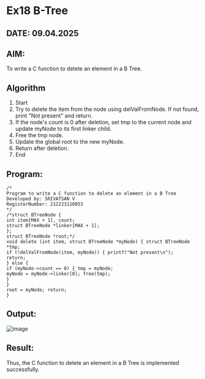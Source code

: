 # Ex18 B-Tree
## DATE: 09.04.2025
## AIM:
To write a C function to delete an element in a B Tree.
## Algorithm
1. Start
2. Try to delete the item from the node using delValFromNode. If not found, print "Not present" and return.
3. If the node's count is 0 after deletion, set tmp to the current node and update myNode to its first linker child.
4. Free the tmp node.
5. Update the global root to the new myNode.
6. Return after deletion.
7. End 

## Program:
```
/*
Program to write a C function to delete an element in a B Tree
Developed by: SRIVATSAN V
RegisterNumber: 212223110053
*/
/*struct BTreeNode {
int item[MAX + 1], count;
struct BTreeNode *linker[MAX + 1];
};
struct BTreeNode *root;*/
void delete (int item, struct BTreeNode *myNode) { struct BTreeNode *tmp;
if (!delValFromNode(item, myNode)) { printf("Not present\n");
return;
} else {
if (myNode->count == 0) { tmp = myNode;
myNode = myNode->linker[0]; free(tmp);
}
}
root = myNode; return;
}
```

## Output:
![image](https://github.com/user-attachments/assets/9e1f8ff3-ebb0-4ff4-9f75-6b34783d9d13)



## Result:
Thus, the C function to delete an element in a B Tree is implemented successfully.
